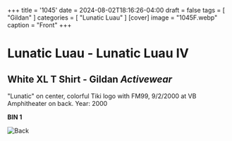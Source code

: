 +++
title = '1045'
date = 2024-08-02T18:16:26-04:00
draft = false
tags = [ "Gildan" ]
categories = [ "Lunatic Luau" ]
[cover]
image = "1045F.webp"
caption = "Front"
+++
# Lunatic Luau - Lunatic Luau IV
## White XL T Shirt - Gildan *Activewear*

"Lunatic" on center, colorful Tiki logo with FM99, 9/2/2000 at VB Amphitheater on back. Year: 2000

**BIN 1**

![Back](/1045B.webp)
